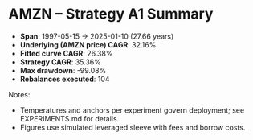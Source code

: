 # AMZN – Strategy A1 Summary

- **Span**: 1997-05-15 → 2025-01-10 (27.66 years)
- **Underlying (AMZN price) CAGR**: 32.16%
- **Fitted curve CAGR**: 26.38%
- **Strategy CAGR**: 35.36%
- **Max drawdown**: -99.08%
- **Rebalances executed**: 104

Notes:

- Temperatures and anchors per experiment govern deployment; see EXPERIMENTS.md for details.
- Figures use simulated leveraged sleeve with fees and borrow costs.
